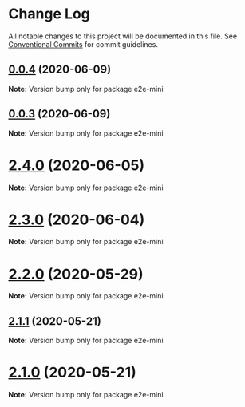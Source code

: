 # Change Log

All notable changes to this project will be documented in this file.
See [Conventional Commits](https://conventionalcommits.org) for commit guidelines.

## [0.0.4](https://gitlab.alipay-inc.com/remix/remix/compare/v0.0.3...v0.0.4) (2020-06-09)

**Note:** Version bump only for package e2e-mini

## [0.0.3](https://gitlab.alipay-inc.com/remix/remix/compare/v2.4.0...v0.0.3) (2020-06-09)

**Note:** Version bump only for package e2e-mini

# [2.4.0](https://code.alipay.com/remix/remix/compare/v2.3.0...v2.4.0) (2020-06-05)

**Note:** Version bump only for package e2e-mini

# [2.3.0](https://code.alipay.com/remix/remix/compare/v2.2.0...v2.3.0) (2020-06-04)

**Note:** Version bump only for package e2e-mini

# [2.2.0](https://code.alipay.com/remix/remix/compare/v2.1.1...v2.2.0) (2020-05-29)

**Note:** Version bump only for package e2e-mini

## [2.1.1](https://code.alipay.com/remix/remix/compare/v2.1.0...v2.1.1) (2020-05-21)

**Note:** Version bump only for package e2e-mini

# [2.1.0](https://code.alipay.com/remix/remix/compare/v2.0.7...v2.1.0) (2020-05-21)

**Note:** Version bump only for package e2e-mini
